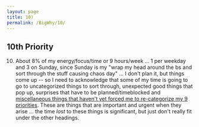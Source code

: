 ```yaml
---
layout: page
title: 10)
permalink: /BigWhy/10/
---
```




## 10th Priority

10) About 8% of my energy/focus/time or 9 hours/week ... 1 per weekday and 3 on Sunday, since Sunday is my "wrap my head around the bs and sort through the stuff causing chaos day" ... I don't plan it, but things come up -- so I need to acknowledge that some of my time is going to go to uncategorized things to sort through, unexpected good things that pop up, surprises that have to be planned/timeblocked and [miscellaneous things that haven't yet forced me to re-categorize my 9 priorities](https://bigwhypro.github.io/BigWhy/10/). These are things that are important and urgent when they arise ... the time *lost* to these things is significant, but just don't really fit under the other headings.